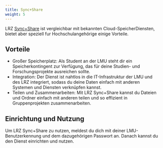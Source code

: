 ```yaml
---
title: Sync+Share
weight: 5
---
```


LRZ [Sync+Share](https://syncandshare.lrz.de) ist vergleichbar mit bekannten Cloud-SpeicherDiensten, bietet aber speziell fur Hochschulangehörige einige Vorteile.

## Vorteile
- Großer Speicherplatz: Als Student an der LMU steht dir ein Speicherkontingent zur Verfügung, das für deine Studien- und Forschungsprojekte ausreichen sollte.
- Integration: Der Dienst ist nahtlos in die IT-Infrastruktur der LMU und des LRZ integriert, sodass du deine Daten einfach mit anderen Systemen und Diensten verknüpfen kannst.
- Teilen und Zusammenarbeiten: Mit LRZ Sync+Share kannst du Dateien und Ordner einfach mit anderen teilen und so effizient in Gruppenprojekten zusammenarbeiten.


## Einrichtung und Nutzung
Um LRZ Sync+Share zu nutzen, meldest du dich mit deiner LMU-Benutzerkennung und dem dazugehörigen Passwort an. Danach kannst du den Dienst einrichten und nutzen.


